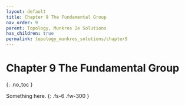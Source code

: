 ```yaml
---
layout: default
title: Chapter 9 The Fundamental Group
nav_order: 9
parent: Topology, Munkres 2e Solutions
has_children: true
permalink: topology_munkres_solutions/chapter9
---
```


# Chapter 9 The Fundamental Group
{: .no_toc }

Something here.
{: .fs-6 .fw-300 }
